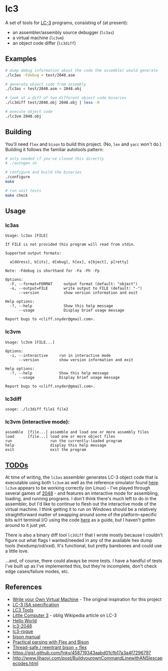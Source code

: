 # lc3

A set of tools for [LC-3](https://en.wikipedia.org/wiki/Little_Computer_3) programs, consisting of (at present):

* an assembler/assembly source debugger (`lc3as`)
* a virtual machine (`lc3vm`)
* an object code differ (`lc3diff`)

## Examples
```bash
# dump debug information about the code the assembler would generate
./lc3as -Fdebug < test/2048.asm

# generate object code from assembly
./lc3as < test/2048.asm > 2048.obj

# look at a diff of two different object code binaries
./lc3diff test/2048.obj 2048.obj | less -R

# execute object code
./lc3vm 2048.obj
```

## Building

You'll need `flex` and `bison` to build this project. (No, `lex` and `yacc` won't do.) Building it follows the familiar autotools pattern:

```bash
# only needed if you've cloned this directly
# ./autogen.sh

# configure and build the binaries
./configure
make

# run unit tests
make check
```

## Usage

### lc3as

```
Usage: lc3as [FILE]

If FILE is not provided this program will read from stdin.

Supported output formats:

  a[ddress], b[its], d[ebug], h[ex], o[bject], p[retty]

Note: -Fdebug is shorthand for -Fa -Fh -Fp

Options:
  -F, --format=FORMAT     output format (default: "object")
  -o, --output=FILE       write output to FILE (default: "-")
      --version           show version information and exit

Help options:
  -?, --help              Show this help message
      --usage             Display brief usage message

Report bugs to <cliff.snyder@gmail.com>.
```

### lc3vm

```
Usage: lc3vm [FILE...]

Options:
  -i, --interactive     run in interactive mode
      --version         show version information and exit

Help options:
  -?, --help            Show this help message
      --usage           Display brief usage message

Report bugs to <cliff.snyder@gmail.com>.
```

### lc3diff

```usage: ./lc3diff file1 file2```

### lc3vm (interactive mode):
```
assemble  [file...] assemble and load one or more assembly files
load      [file...] load one or more object files
run                 run the currently-loaded program
help                display this help message
exit                exit the program
```

## [TODOs](TODO.md)
At time of writing, the `lc3as` assembler generates LC-3 object code that is executable using both `lc3vm` as well as the reference simulator found [here](https://highered.mheducation.com/sites/0072467509/student_view0/lc-3_simulator.html). `lc3vm` appears to be working correctly (on Linux) - I've played through several games of [2048](https://github.com/rpendleton/lc3-2048) - and features an interactive mode for assembling, loading, and running programs. I don't think there's much left to do in the assembler, but I'd like to continue to flesh out the interactive mode of the virtual machine. I _think_ getting it to run on Windows should be a relatively straightforward matter of swapping around some of the platform-specific bits w/rt terminal I/O using the code [here](https://www.jmeiners.com/lc3-vm/src/lc3-win.c) as a guide, but I haven't gotten around to it just yet.

There is also a binary diff tool `lc3diff` that I wrote mostly because I couldn't figure out what flags I wanted/needed in any of the available hex dump tools (hexdump/od/xxd). It's functional, but pretty barebones and could use a little love.

...and, of course, there could always be more tests. I have a handful of tests I've built up as I've implemented this, but they're incomplete, don't check edge cases/failure modes, etc.

## References
* [Write your Own Virtual Machine](https://www.jmeiners.com/lc3-vm/) - The original inspiration for this project
* [LC-3 ISA specification](https://www.jmeiners.com/lc3-vm/supplies/lc3-isa.pdf)
* [LC3 Tools](https://highered.mheducation.com/sites/0072467509/student_view0/lc-3_simulator.html)
* [Little Computer 3](https://en.wikipedia.org/wiki/Little_Computer_3) - oblig Wikipedia article on LC-3
* [Hello World](https://github.com/rpendleton/lc3sim-c/tree/main/tests/hello-world)
* [lc3-2048](https://github.com/rpendleton/lc3-2048)
* [lc3-rogue](https://github.com/justinmeiners/lc3-rogue)
* [bison manual](https://www.gnu.org/software/bison/manual/bison.html#Rules-Syntax)
* [Practical parsing with Flex and Bison](https://begriffs.com/posts/2021-11-28-practical-parsing.html#using-a-parser-as-a-library)
* [Thread-safe / reentrant bison + flex](https://stackoverflow.com/questions/48850242/thread-safe-reentrant-bison-flex)
* https://gist.github.com/fnky/458719343aabd01cfb17a3a4f7296797
* http://www.lihaoyi.com/post/BuildyourownCommandLinewithANSIescapecodes.html
